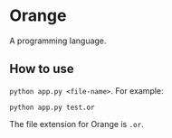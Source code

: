# Orange 
A programming language.

## How to use
`python app.py <file-name>`. For example:
```
python app.py test.or
```

The file extension for Orange is `.or`.